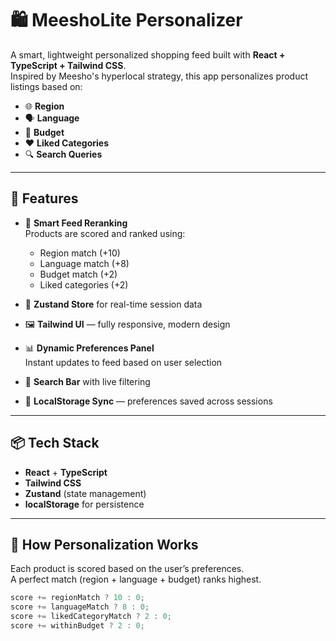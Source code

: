 # 🛍️ MeeshoLite Personalizer

A smart, lightweight personalized shopping feed built with **React + TypeScript + Tailwind CSS**.  
Inspired by Meesho's hyperlocal strategy, this app personalizes product listings based on:

- 🌐 **Region**
- 🗣️ **Language**
- 💸 **Budget**
- ❤️ **Liked Categories**
- 🔍 **Search Queries**

---

## 🚀 Features

- 🎯 **Smart Feed Reranking**  
  Products are scored and ranked using:
  - Region match (+10)
  - Language match (+8)
  - Budget match (+2)
  - Liked categories (+2)

- 🧠 **Zustand Store** for real-time session data
- 🖼️ **Tailwind UI** — fully responsive, modern design
- 📊 **Dynamic Preferences Panel**  
  Instant updates to feed based on user selection
- 💬 **Search Bar** with live filtering
- 💾 **LocalStorage Sync** — preferences saved across sessions

---

## 📦 Tech Stack

- **React** + **TypeScript**
- **Tailwind CSS**
- **Zustand** (state management)
- **localStorage** for persistence

---

## 🧠 How Personalization Works

Each product is scored based on the user’s preferences.  
A perfect match (region + language + budget) ranks highest.

```ts
score += regionMatch ? 10 : 0;
score += languageMatch ? 8 : 0;
score += likedCategoryMatch ? 2 : 0;
score += withinBudget ? 2 : 0;
